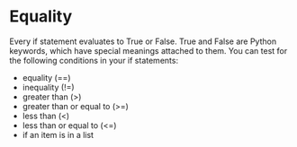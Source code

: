 ---
---

# Equality

Every if statement evaluates to True or False. True and False are Python keywords, which have special meanings attached to them. You can test for the following conditions in your if statements:

* equality (==)
* inequality (!=)
* greater than (>)
* greater than or equal to (>=)
* less than (<)
* less than or equal to (<=)
* if an item is in a list
